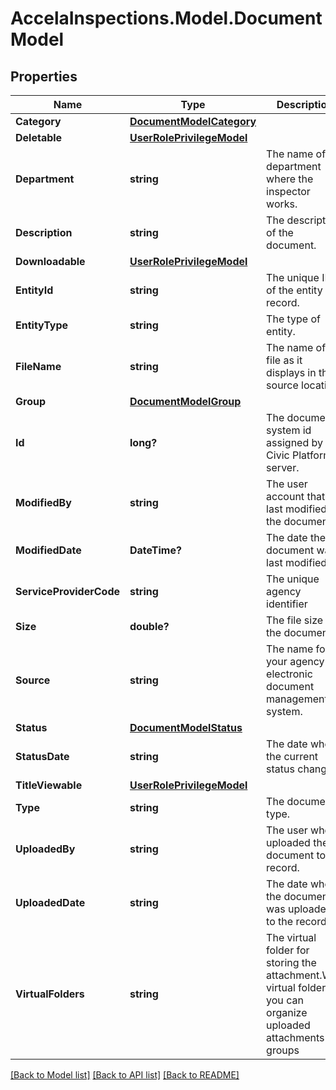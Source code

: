 # AccelaInspections.Model.DocumentModel
## Properties

Name | Type | Description | Notes
------------ | ------------- | ------------- | -------------
**Category** | [**DocumentModelCategory**](DocumentModelCategory.md) |  | [optional] 
**Deletable** | [**UserRolePrivilegeModel**](UserRolePrivilegeModel.md) |  | [optional] 
**Department** | **string** | The name of the department where the inspector works. | [optional] 
**Description** | **string** | The description of the document. | [optional] 
**Downloadable** | [**UserRolePrivilegeModel**](UserRolePrivilegeModel.md) |  | [optional] 
**EntityId** | **string** | The unique ID of the entity or record. | [optional] 
**EntityType** | **string** | The type of entity. | [optional] 
**FileName** | **string** | The name of the file as it displays in the source location. | [optional] 
**Group** | [**DocumentModelGroup**](DocumentModelGroup.md) |  | [optional] 
**Id** | **long?** | The document system id assigned by the Civic Platform server. | [optional] 
**ModifiedBy** | **string** | The user account that last modified the document. | [optional] 
**ModifiedDate** | **DateTime?** | The date the document was last modified. | [optional] 
**ServiceProviderCode** | **string** | The unique agency identifier | [optional] 
**Size** | **double?** | The file size of the document. | [optional] 
**Source** | **string** | The name for your agency&#39; s electronic document management system. | [optional] 
**Status** | [**DocumentModelStatus**](DocumentModelStatus.md) |  | [optional] 
**StatusDate** | **string** | The date when the current status changed. | [optional] 
**TitleViewable** | [**UserRolePrivilegeModel**](UserRolePrivilegeModel.md) |  | [optional] 
**Type** | **string** | The document type. | [optional] 
**UploadedBy** | **string** | The user who uploaded the document to the record. | [optional] 
**UploadedDate** | **string** | The date when the document was uploaded to the record. | [optional] 
**VirtualFolders** | **string** | The virtual folder for storing the attachment.With virtual folders you can organize uploaded attachments in groups | [optional] 

[[Back to Model list]](../README.md#documentation-for-models) [[Back to API list]](../README.md#documentation-for-api-endpoints) [[Back to README]](../README.md)

